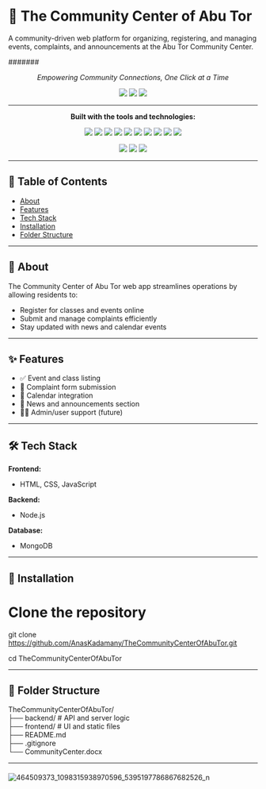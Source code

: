 # 📌 The Community Center of Abu Tor

A community-driven web platform for organizing, registering, and managing events, complaints, and announcements at the Abu Tor Community Center.

#######



<p align="center"><i>Empowering Community Connections, One Click at a Time</i></p>

<p align="center">
  <img src="https://img.shields.io/badge/last%20commit-last%20saturday-black" />
  <img src="https://img.shields.io/badge/javascript-48.8%25-blue" />
  <img src="https://img.shields.io/badge/languages-3-blue" />
</p>

---

<p align="center"><strong>Built with the tools and technologies:</strong></p>

<p align="center">
  <img src="https://img.shields.io/badge/Express-black?logo=express" />
  <img src="https://img.shields.io/badge/JSON-black?logo=json" />
  <img src="https://img.shields.io/badge/Markdown-black?logo=markdown" />
  <img src="https://img.shields.io/badge/npm-red?logo=npm" />
  <img src="https://img.shields.io/badge/Mongoose-red?logo=mongoose" />
  <img src="https://img.shields.io/badge/.ENV-yellow" />
  <img src="https://img.shields.io/badge/JavaScript-yellow?logo=javascript" />
  <img src="https://img.shields.io/badge/Nodemon-green?logo=nodemon" />
  <img src="https://img.shields.io/badge/Prisma-darkblue?logo=prisma" />
  <img src="https://img.shields.io/badge/Cloudinary-blue?logo=cloudinary" />
</p>


<p align="center">
  <img src="https://img.shields.io/badge/last%20commit-May%2031-blue" />
  <img src="https://img.shields.io/badge/javascript-48.8%25-blue" />
  <img src="https://img.shields.io/badge/languages-3-blue" />
</p>


---


## 🧭 Table of Contents

- [About](#about)
- [Features](#features)
- [Tech Stack](#tech-stack)
- [Installation](#installation)
- [Folder Structure](#folder-structure)
---

## 📖 About

The Community Center of Abu Tor web app streamlines operations by allowing residents to:

- Register for classes and events online
- Submit and manage complaints efficiently
- Stay updated with news and calendar events

---

## ✨ Features

- ✅ Event and class listing
- 📝 Complaint form submission
- 📅 Calendar integration
- 📢 News and announcements section
- 🧑‍💻 Admin/user support (future)

---

## 🛠️ Tech Stack

**Frontend:**
- HTML, CSS, JavaScript

**Backend:**
- Node.js 

**Database:**
- MongoDB 

---

## 🚀 Installation

# Clone the repository
git clone https://github.com/AnasKadamany/TheCommunityCenterOfAbuTor.git <br>

cd TheCommunityCenterOfAbuTor

---
## 📂 Folder Structure

TheCommunityCenterOfAbuTor/ <br>
├── backend/         # API and server logic <br>
├── frontend/        # UI and static files <br>
├── README.md <br>
├── .gitignore <br>
└── CommunityCenter.docx <br>

---
####
![464509373_1098315938970596_5395197786867682526_n](https://github.com/user-attachments/assets/7e0c9dd4-1984-4d2a-9e0f-b318612e9893)

